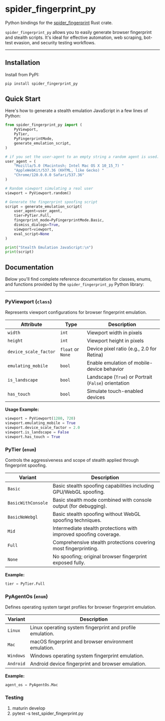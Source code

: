 # spider_fingerprint_py

Python bindings for the [spider_fingerprint](https://github.com/spider-rs/spider_fingerprint) Rust crate.

`spider_fingerprint_py` allows you to easily generate browser fingerprint and stealth scripts. It's ideal for effective automation, web scraping, bot-test evasion, and security testing workflows.

---

## Installation

Install from PyPI:

```bash
pip install spider_fingerprint_py
```

## Quick Start

Here's how to generate a stealth emulation JavaScript in a few lines of Python:

```python
from spider_fingerprint_py import (
    PyViewport,
    PyTier,
    PyFingerprintMode,
    generate_emulation_script,
)

# if you set the user-agent to an empty string a random agent is used.
user_agent = (
    "Mozilla/5.0 (Macintosh; Intel Mac OS X 10_15_7) "
    "AppleWebKit/537.36 (KHTML, like Gecko) "
    "Chrome/120.0.0.0 Safari/537.36"
)

# Random viewport simulating a real user
viewport = PyViewport.random()

# Generate the fingerprint spoofing script
script = generate_emulation_script(
    user_agent=user_agent,
    tier=PyTier.Full,
    fingerprint_mode=PyFingerprintMode.Basic,
    dismiss_dialogs=True,
    viewport=viewport,
    eval_script=None
)

print("Stealth Emulation JavaScript:\n")
print(script)
```

## Documentation

Below you'll find complete reference documentation for classes, enums, and functions provided by the `spider_fingerprint_py` Python library:

---

### PyViewport (`class`)

Represents viewport configurations for browser fingerprint emulation.

| Attribute              | Type              | Description                                            |
|------------------------|-------------------|--------------------------------------------------------|
| `width`                | `int`             | Viewport width in pixels                               |
| `height`               | `int`             | Viewport height in pixels                              |
| `device_scale_factor`  | `float` or `None` | Device pixel ratio (e.g., 2.0 for Retina)             |
| `emulating_mobile`     | `bool`            | Enable emulation of mobile-device behavior             |
| `is_landscape`         | `bool`            | Landscape (`True`) or Portrait (`False`) orientation   |
| `has_touch`            | `bool`            | Simulate touch-enabled devices                         |

**Usage Example:**
```python
viewport = PyViewport(1280, 720)
viewport.emulating_mobile = True
viewport.device_scale_factor = 2.0
viewport.is_landscape = False
viewport.has_touch = True
```

### PyTier (`enum`)

Controls the aggressiveness and scope of stealth applied through fingerprint spoofing.

| Variant            | Description                                                      |
|--------------------|------------------------------------------------------------------|
| `Basic`            | Basic stealth spoofing capabilities including GPU/WebGL spoofing.|
| `BasicWithConsole` | Basic stealth mode combined with console output (for debugging). |
| `BasicNoWebgl`     | Basic stealth spoofing without WebGL spoofing techniques.        |
| `Mid`              | Intermediate stealth protections with improved spoofing coverage.|
| `Full`             | Comprehensive stealth protections covering most fingerprinting.  |
| `None`             | No spoofing; original browser fingerprint exposed fully.         |

**Example:**
```python
tier = PyTier.Full
```

### PyAgentOs (`enum`)

Defines operating system target profiles for browser fingerprint emulation.

| Variant    | Description                                              |
|------------|----------------------------------------------------------|
| `Linux`    | Linux operating system fingerprint and profile emulation.|
| `Mac`      | macOS fingerprint and browser environment emulation.     |
| `Windows`  | Windows operating system fingerprint emulation.          |
| `Android`  | Android device fingerprint and browser emulation.        |

**Example:**
```python
agent_os = PyAgentOs.Mac
```

### Testing

1. maturin develop
1. pytest -s test_spider_fingerprint.py